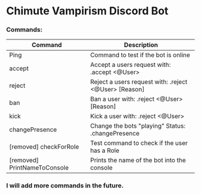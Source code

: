 # Chimute Vampirism Discord Bot

### Commands:

| Command | Description |
| ------ | ------ |
| Ping | Command to test if the bot is online |
| accept | Accept a users request with: .accept <@User> |
| reject | Reject a users request with: .reject <@User> [Reason] |
| ban | Ban a user with: .reject <@User> [Reason] |
| kick | Kick a user with: .reject <@User> |
| changePresence | Change the bots "playing" Status: .changePresence <status> |
| [removed] checkForRole | Test command to check if the user has a Role |
| [removed] PrintNameToConsole | Prints the name of the bot into the console |

### I will add more commands in the future.

